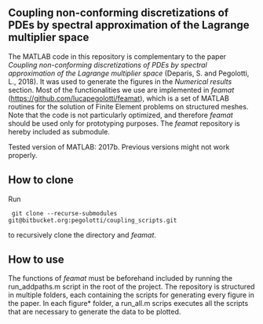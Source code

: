 Coupling non-conforming discretizations of PDEs by spectral approximation of the Lagrange multiplier space
-------------------------
The MATLAB code in this repository is complementary to the paper *Coupling non-conforming discretizations of PDEs by spectral approximation of the Lagrange multiplier space* (Deparis, S. and Pegolotti, L., 2018). It was used to generate the figures in the *Numerical results* section. Most of the functionalities we use are implemented in *feamat* (https://github.com/lucapegolotti/feamat), which is a set of MATLAB routines for the solution of Finite Element problems on structured meshes. Note that the code is not particularly optimized, and therefore *feamat* should be used only for prototyping purposes. The *feamat* repository is hereby included as submodule.

Tested version of MATLAB: 2017b. Previous versions might not work properly.

How to clone
-------------------------
Run
```
 git clone --recurse-submodules git@bitbucket.org:pegolotti/coupling_scripts.git
```
to recursively clone the directory and *feamat*.

How to use
-------------------------
The functions of *feamat* must be beforehand included by running the run_addpaths.m script in the root of the project. The repository is structured in multiple folders, each containing the scripts for generating every figure in the paper. In each figure* folder, a run_all.m scrips executes all the scripts that are necessary to generate the data to be plotted.
